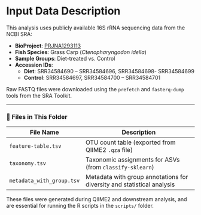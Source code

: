 # Input Data Description

This analysis uses publicly available 16S rRNA sequencing data from the NCBI SRA:

- **BioProject**: [PRJNA1293113](https://www.ncbi.nlm.nih.gov/bioproject/PRJNA1293113)
- **Fish Species**: Grass Carp (_Ctenopharyngodon idella_)
- **Sample Groups**: Diet-treated vs. Control
- **Accession IDs**:  
  - **Diet**:  SRR34584690 – SRR34584696, SRR34584698- SRR34584699   
  - **Control**: SRR34584697, SRR34584700 – SRR34584701 

Raw FASTQ files were downloaded using the `prefetch` and `fasterq-dump` tools from the SRA Toolkit.

---

### 🔢 Files in This Folder

| File Name | Description |
|-----------|-------------|
| `feature-table.tsv` | OTU count table (exported from QIIME2 `.qza` file) |
| `taxonomy.tsv` | Taxonomic assignments for ASVs (from `classify-sklearn`) |
| `metadata_with_group.tsv` | Metadata with group annotations for diversity and statistical analysis |

These files were generated during QIIME2 and downstream analysis, and are essential for running the R scripts in the `scripts/` folder.

